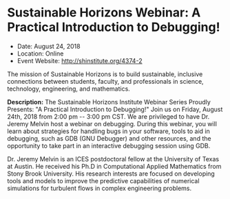 
# Sustainable Horizons Webinar: A Practical Introduction to Debugging!

- Date: August 24, 2018
- Location: Online
- Event Website: http://shinstitute.org/4374-2

The mission of Sustainable Horizons is to build sustainable, inclusive connections between students, faculty, and professionals in science, technology, engineering, and mathematics. 

**Description:**  The Sustainable Horizons Institute Webinar Series Proudly Presents: "A Practical Introduction to Debugging!" Join us on Friday, August 24th, 2018 from 2:00 pm -- 3:00 pm CST. We are privileged to have Dr. Jeremy Melvin host a webinar on debugging. During this webinar, you will learn about strategies for handling bugs in your software, tools to aid in debugging, such as GDB
(GNU Debugger) and other resources, and the opportunity to take part in an interactive debugging session using GDB. 

Dr. Jeremy Melvin is an ICES postdoctoral fellow at the University of Texas at Austin. He received his Ph.D in Computational Applied Mathematics from Stony Brook University. His research interests are focused on developing tools and models to improve the predictive capabilities of numerical simulations for turbulent flows in complex engineering problems.

<!--- #### Contributed by [Mary Ann Leung](https://github.com/ "Mary Ann Leung GitHub Profile") --->

<!---
Publish: yes
Categories: reliability
Topics: debugging
Tags: webinar
Level: 2
Prerequisites: default
Aggregate: none
--->
